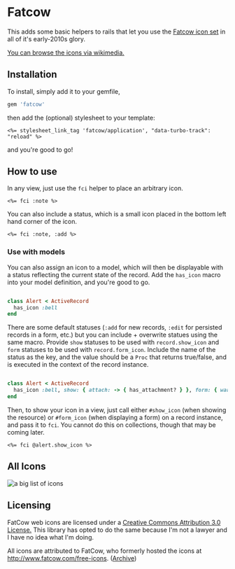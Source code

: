 # Fatcow

This adds some basic helpers to rails that let you use
the [Fatcow icon set](https://web.archive.org/web/20160323032439/http://www.fatcow.com/free-icons) in all of it's
early-2010s glory.

[You can browse the icons via wikimedia.](https://commons.wikimedia.org/wiki/Farm-Fresh_web_icons)

## Installation

To install, simply add it to your gemfile,

```ruby
gem 'fatcow'
```

then add the (optional) stylesheet to your template:

```erbruby
<%= stylesheet_link_tag 'fatcow/application', "data-turbo-track": "reload" %>
```

and you're good to go!

## How to use

In any view, just use the `fci` helper to place an arbitrary icon.

```erbruby
<%= fci :note %>
```

You can also include a status, which is a small icon placed in the bottom left hand corner of the icon.

```erbruby
<%= fci :note, :add %>
```

### Use with models

You can also assign an icon to a model,
which will then be displayable with a status reflecting the current state of the record.
Add the `has_icon` macro into your model definition, and you're good to go.

```ruby

class Alert < ActiveRecord
  has_icon :bell
end
```

There are some default statuses (`:add` for new records, `:edit` for persisted records in a form, etc.)
but you can include + overwrite statues using the same macro.
Provide `show` statuses to be used with `record.show_icon` and `form` statuses to be used with `record.form_icon`.
Include the name of the status as the key, and the value should be a `Proc` that returns true/false,
and is executed in the context of the record instance.

```ruby

class Alert < ActiveRecord
  has_icon :bell, show: { attach: -> { has_attachment? } }, form: { warning: -> { invalid? } }
end
```

Then, to show your icon in a view, just call either `#show_icon` (when showing the resource) or `#form_icon` (when
displaying a form) on a record instance, and pass it to `fci`.
You cannot do this on collections, though that may be coming later.

```erbruby
<%= fci @alert.show_icon %>
```

## All Icons
![a big list of icons](https://web.archive.org/web/20160324052646if_/http://www.fatcow.com/images/fatcow-icons/fatcow-3926.png)

## Licensing

FatCow web icons are licensed under
a [Creative Commons Attribution 3.0 License.](https://creativecommons.org/licenses/by/3.0/deed.en) This library has
opted to do the same because I'm not a lawyer and I have no idea what I'm doing.

All icons are attributed to FatCow, who formerly hosted the icons at http://www.fatcow.com/free-icons. ([Archive](https://web.archive.org/web/20160323032439/http://www.fatcow.com/free-icons))